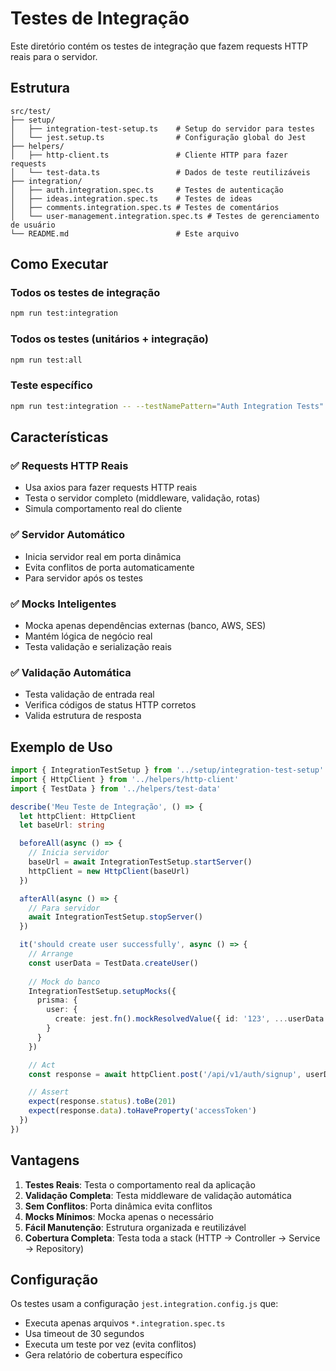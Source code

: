 # Testes de Integração

Este diretório contém os testes de integração que fazem requests HTTP reais para o servidor.

## Estrutura

```
src/test/
├── setup/
│   ├── integration-test-setup.ts    # Setup do servidor para testes
│   └── jest.setup.ts                # Configuração global do Jest
├── helpers/
│   ├── http-client.ts               # Cliente HTTP para fazer requests
│   └── test-data.ts                 # Dados de teste reutilizáveis
├── integration/
│   ├── auth.integration.spec.ts     # Testes de autenticação
│   ├── ideas.integration.spec.ts    # Testes de ideas
│   ├── comments.integration.spec.ts # Testes de comentários
│   └── user-management.integration.spec.ts # Testes de gerenciamento de usuário
└── README.md                        # Este arquivo
```

## Como Executar

### Todos os testes de integração
```bash
npm run test:integration
```

### Todos os testes (unitários + integração)
```bash
npm run test:all
```

### Teste específico
```bash
npm run test:integration -- --testNamePattern="Auth Integration Tests"
```

## Características

### ✅ **Requests HTTP Reais**
- Usa axios para fazer requests HTTP reais
- Testa o servidor completo (middleware, validação, rotas)
- Simula comportamento real do cliente

### ✅ **Servidor Automático**
- Inicia servidor real em porta dinâmica
- Evita conflitos de porta automaticamente
- Para servidor após os testes

### ✅ **Mocks Inteligentes**
- Mocka apenas dependências externas (banco, AWS, SES)
- Mantém lógica de negócio real
- Testa validação e serialização reais

### ✅ **Validação Automática**
- Testa validação de entrada real
- Verifica códigos de status HTTP corretos
- Valida estrutura de resposta

## Exemplo de Uso

```typescript
import { IntegrationTestSetup } from '../setup/integration-test-setup'
import { HttpClient } from '../helpers/http-client'
import { TestData } from '../helpers/test-data'

describe('Meu Teste de Integração', () => {
  let httpClient: HttpClient
  let baseUrl: string

  beforeAll(async () => {
    // Inicia servidor
    baseUrl = await IntegrationTestSetup.startServer()
    httpClient = new HttpClient(baseUrl)
  })

  afterAll(async () => {
    // Para servidor
    await IntegrationTestSetup.stopServer()
  })

  it('should create user successfully', async () => {
    // Arrange
    const userData = TestData.createUser()
    
    // Mock do banco
    IntegrationTestSetup.setupMocks({
      prisma: {
        user: {
          create: jest.fn().mockResolvedValue({ id: '123', ...userData })
        }
      }
    })

    // Act
    const response = await httpClient.post('/api/v1/auth/signup', userData)

    // Assert
    expect(response.status).toBe(201)
    expect(response.data).toHaveProperty('accessToken')
  })
})
```

## Vantagens

1. **Testes Reais**: Testa o comportamento real da aplicação
2. **Validação Completa**: Testa middleware de validação automática
3. **Sem Conflitos**: Porta dinâmica evita conflitos
4. **Mocks Mínimos**: Mocka apenas o necessário
5. **Fácil Manutenção**: Estrutura organizada e reutilizável
6. **Cobertura Completa**: Testa toda a stack (HTTP → Controller → Service → Repository)

## Configuração

Os testes usam a configuração `jest.integration.config.js` que:
- Executa apenas arquivos `*.integration.spec.ts`
- Usa timeout de 30 segundos
- Executa um teste por vez (evita conflitos)
- Gera relatório de cobertura específico
